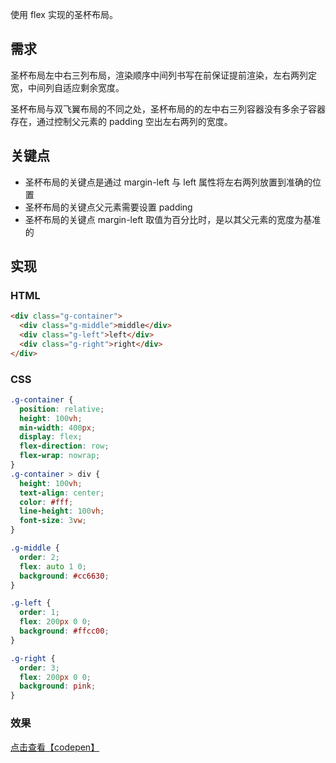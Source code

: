 使用 flex 实现的圣杯布局。
## 需求
圣杯布局左中右三列布局，渲染顺序中间列书写在前保证提前渲染，左右两列定宽，中间列自适应剩余宽度。

圣杯布局与双飞翼布局的不同之处，圣杯布局的的左中右三列容器没有多余子容器存在，通过控制父元素的 padding 空出左右两列的宽度。
## 关键点

- 圣杯布局的关键点是通过 margin-left 与 left 属性将左右两列放置到准确的位置
- 圣杯布局的关键点父元素需要设置 padding
- 圣杯布局的关键点 margin-left 取值为百分比时，是以其父元素的宽度为基准的
## 实现
### HTML
```html
<div class="g-container">
  <div class="g-middle">middle</div>
  <div class="g-left">left</div>
  <div class="g-right">right</div>
</div>
```
### CSS
```css
.g-container {
  position: relative;
  height: 100vh;
  min-width: 400px;
  display: flex;
  flex-direction: row;
  flex-wrap: nowrap;
}
.g-container > div {
  height: 100vh;
  text-align: center;
  color: #fff;
  line-height: 100vh;
  font-size: 3vw;
}

.g-middle {
  order: 2;
  flex: auto 1 0;
  background: #cc6630;
}

.g-left {
  order: 1;
  flex: 200px 0 0;
  background: #ffcc00;
}

.g-right {
  order: 3;
  flex: 200px 0 0;
  background: pink;
}
```
### 效果
[点击查看【codepen】](https://codepen.io/mqxu/embed/XWVjoLY)

